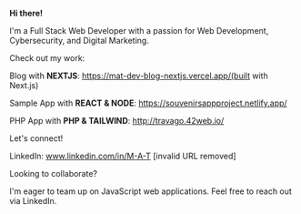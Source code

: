 **Hi there!**

I'm a Full Stack Web Developer with a passion for Web Development, Cybersecurity, and Digital Marketing. ️

Check out my work:

Blog with **NEXTJS**: https://mat-dev-blog-nextjs.vercel.app/(built with Next.js)

Sample App with **REACT & NODE**: https://souvenirsappproject.netlify.app/

PHP App with **PHP & TAILWIND**: http://travago.42web.io/

Let's connect!

LinkedIn: www.linkedin.com/in/M-A-T [invalid URL removed]

Looking to collaborate?

I'm eager to team up on JavaScript web applications. Feel free to reach out via LinkedIn.
